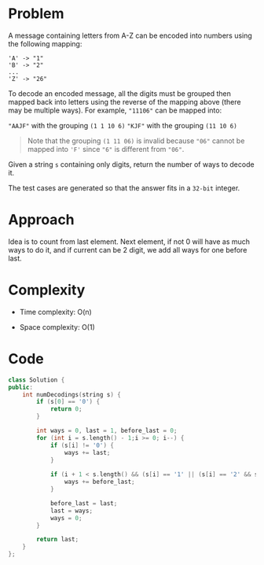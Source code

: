 # Problem

A message containing letters from A-Z can be encoded into numbers using the following mapping:

```
'A' -> "1"
'B' -> "2"
...
'Z' -> "26"
```
To decode an encoded message, all the digits must be grouped then mapped back into letters using the reverse of the mapping above (there may be multiple ways). For example, `"11106"` can be mapped into:

`"AAJF"` with the grouping `(1 1 10 6)`
`"KJF"` with the grouping `(11 10 6)`
> Note that the grouping `(1 11 06)` is invalid because `"06"` cannot be mapped into `'F'` since `"6"` is different from `"06"`.

Given a string `s` containing only digits, return the number of ways to decode it.

The test cases are generated so that the answer fits in a `32-bit` integer.

# Approach

Idea is to count from last element. Next element, if not 0 will have as much ways to do it, and if current can be 2 digit, we add all ways for one before last.

# Complexity
- Time complexity:
O(n)

- Space complexity:
O(1)

# Code
```cpp
class Solution {
public:
    int numDecodings(string s) {
        if (s[0] == '0') {
            return 0;
        }

        int ways = 0, last = 1, before_last = 0;
        for (int i = s.length() - 1;i >= 0; i--) {
            if (s[i] != '0') {
                ways += last;
            } 
            
            if (i + 1 < s.length() && (s[i] == '1' || (s[i] == '2' && s[i + 1] < '7'))) {
                ways += before_last;
            }

            before_last = last;
            last = ways;
            ways = 0;
        }

        return last;
    }
};
```